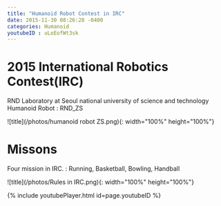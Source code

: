 ```yaml
---
title: "Humanoid Robot Contest in IRC"
date: 2015-11-30 08:26:28 -0400
categories: Humanoid
youtubeID : uLoEofWt3sk
---
```

# 2015 International Robotics Contest(IRC)

RND Laboratory at Seoul national university of science and technology 
Humanoid Robot : RND_ZS

![title](/photos/humanoid robot ZS.png){: width="100%" height="100%"}



# Missons
Four mission in IRC.
: Running, Basketball, Bowling, Handball

![title](/photos/Rules in IRC.png){: width="100%" height="100%"}

{% include youtubePlayer.html id=page.youtubeID %}







